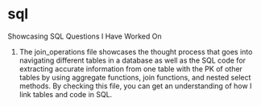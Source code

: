 # sql
Showcasing SQL Questions I Have Worked On

1. The join_operations file showcases the thought process that goes into navigating different tables in a database
as well as the SQL code for extracting accurate information from one table with the PK of other tables by using aggregate
functions, join functions, and nested select methods.
By checking this file, you can get an understanding of how I link tables and code in SQL. 
